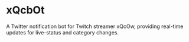 # xQcbOt
A Twitter notification bot for Twitch streamer xQcOw, providing real-time updates for live-status and category changes.
